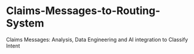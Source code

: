 # Claims-Messages-to-Routing-System
 Claims Messages: Analysis, Data Engineering and AI integration to Classify Intent
